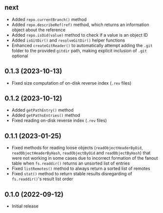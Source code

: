 ## next

- Added `repo.currentBranch()` method
- Added `repo.describeRef(ref)` method, which returns an information object about the reference
- Added `repo.isOid(value)` method to check if a value is an object ID
- Added `isGitDir()` and `resolveGitDir()` helper functions
- Enhanced `createGitReader()` to automatically attempt adding the `.git` folder to the provided `gitdir` path, making explicit inclusion of `.git` optional

## 0.1.3 (2023-10-13)

- Fixed size computation of on-disk reverse index (`.rev` files)

## 0.1.2 (2023-10-12)

- Added `getPathEntry()` method
- Added `getPathsEntries()` method
- Fixed reading on-disk reverse index (`.rev` files)

## 0.1.1 (2023-01-25)

- Fixed methods for reading loose objects (`readObjectHeaderByOid`, `readObjectHeaderByHash`, `readObjectByOid`
  and `readObjectByHash`) that were not working in some cases due to incorrect formation of the fanout table when `fs.readdir()` returns an unsorted list of entries
- Fixed `listRemotes()` method to always return a sorted list of remotes
- Fixed `stat()` method to return stable results disregarding of `fs.readdir()`'s result list order

## 0.1.0 (2022-09-12)

- Initial release
